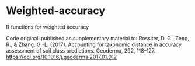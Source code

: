 # Weighted-accuracy
R functions for weighted accuracy

Code originall published as supplementary material to:
Rossiter, D. G., Zeng, R., & Zhang, G.-L. (2017).
Accounting for taxonomic distance in accuracy assessment of soil class predictions.
Geoderma, 292, 118–127.
https://doi.org/10.1016/j.geoderma.2017.01.012

